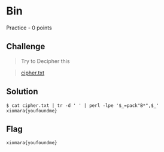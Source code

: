 # Bin
Practice - 0 points

## Challenge 
> Try to Decipher this

> [cipher.txt](cipher.txt)

## Solution
	
	$ cat cipher.txt | tr -d ' ' | perl -lpe '$_=pack"B*",$_'
	xiomara{youfoundme}

## Flag
`xiomara{youfoundme}`